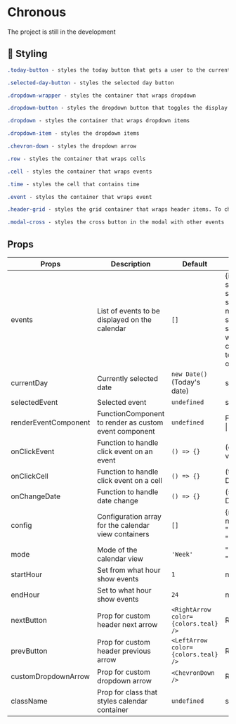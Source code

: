 # Chronous

The project is still in the development

## 💅 **Styling**

```css
.today-button - styles the today button that gets a user to the current date

.selected-day-button - styles the selected day button

.dropdown-wrapper - styles the container that wraps dropdown

.dropdown-button - styles the dropdown button that toggles the display of the dropdown list

.dropdown - styles the container that wraps dropdown items

.dropdown-item - styles the dropdown items

.chevron-down - styles the dropdown arrow

.row - styles the container that wraps cells

.cell - styles the container that wraps events

.time - styles the cell that contains time

.event - styles the container that wraps event

.header-grid - styles the grid container that wraps header items. To change the order of the elements, edit this style: grid-template-areas: 'today arrows month year dropdown';

.modal-cross - styles the cross button in the modal with other events
```
## **Props**

| Props | Description | Default | Type |
| ------ | ----------- | ------- | ---- |
| events | List of events to be displayed on the calendar | `[]` | {id: string; title: string; date: string; start: string; end: string; overlapping?: number; type?: string; position?: string; number; width?: string; color?: string; textColor?: string; opacity?: number}[] |
| currentDay | Currently selected date | `new Date()` (Today's date) | string \| Date |
| selectedEvent | Selected event | `undefined` | string \| undefined |
| renderEventComponent | FunctionComponent to render as custom event component | `undefined` | FunctionComponent<EventComponentProps> \| undefined |
| onClickEvent | Function to handle click event on an event | `() => {}` | (event: CellT) => void |
| onClickCell | Function to handle click event on a cell | `() => {}` | (time: string, day: Date) => void |
| onChangeDate | Function to handle date change | `() => {}` | (start: Date, end: Date) => void |
| config | Configuration array for the calendar view containers | `[]` | {maxWidth: number, mode: "Day" \| "Week" \| "Month"}[] |
| mode | Mode of the calendar view | `'Week'` | "Day" \| "Week" \| "Month" |
| startHour | Set from what hour show events | `1` | number |
| endHour | Set to what hour show events | `24` | number |
| nextButton | Prop for custom header next arrow | `<RightArrow color={colors.teal} />` | ReactNode |
| prevButton | Prop for custom header previous arrow | `<LeftArrow color={colors.teal} />` | ReactNode |
| customDropdownArrow | Prop for custom dropdown arrow | `<ChevronDown />` | ReactNode |
| className | Prop for class that styles calendar container | `undefined` | string \| undefined |

